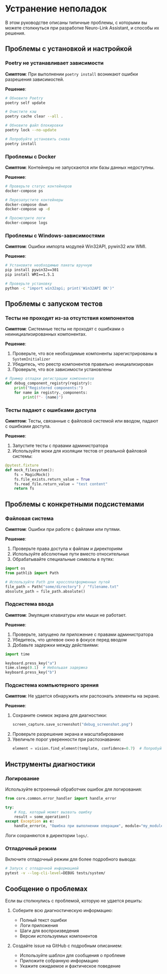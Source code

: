# Устранение неполадок

В этом руководстве описаны типичные проблемы, с которыми вы можете столкнуться при разработке Neuro-Link Assistant, и способы их решения.

## Проблемы с установкой и настройкой

### Poetry не устанавливает зависимости

**Симптом**: При выполнении `poetry install` возникают ошибки разрешения зависимостей.

**Решение**:
```bash
# Обновите Poetry
poetry self update

# Очистите кэш
poetry cache clear --all .

# Обновите файл блокировки
poetry lock --no-update

# Попробуйте установить снова
poetry install
```

### Проблемы с Docker

**Симптом**: Контейнеры не запускаются или базы данных недоступны.

**Решение**:
```bash
# Проверьте статус контейнеров
docker-compose ps

# Перезапустите контейнеры
docker-compose down
docker-compose up -d

# Просмотрите логи
docker-compose logs
```

### Проблемы с Windows-зависимостями

**Симптом**: Ошибки импорта модулей Win32API, pywin32 или WMI.

**Решение**:
```bash
# Установите необходимые пакеты вручную
pip install pywin32==301
pip install WMI==1.5.1

# Проверьте установку
python -c "import win32api; print('Win32API OK')"
```

## Проблемы с запуском тестов

### Тесты не проходят из-за отсутствия компонентов

**Симптом**: Системные тесты не проходят с ошибками о неинициализированных компонентах.

**Решение**:
1. Проверьте, что все необходимые компоненты зарегистрированы в `SystemInitializer`
2. Убедитесь, что реестр компонентов правильно инициализирован
3. Проверьте, что все зависимости установлены

```python
# Пример отладки регистрации компонентов
def debug_component_registry(registry):
    print("Registered components:")
    for name in registry._components:
        print(f"- {name}")
```

### Тесты падают с ошибками доступа

**Симптом**: Тесты, связанные с файловой системой или вводом, падают с ошибками доступа.

**Решение**:
1. Запустите тесты с правами администратора
2. Используйте моки для изоляции тестов от реальной файловой системы:

```python
@pytest.fixture
def mock_filesystem():
    fs = MagicMock()
    fs.file_exists.return_value = True
    fs.read_file.return_value = "test content"
    return fs
```

## Проблемы с конкретными подсистемами

### Файловая система

**Симптом**: Ошибки при работе с файлами или путями.

**Решение**:
1. Проверьте права доступа к файлам и директориям
2. Используйте абсолютные пути вместо относительных
3. Обрабатывайте специальные символы в путях:

```python
import os
from pathlib import Path

# Используйте Path для кроссплатформенных путей
file_path = Path("some/directory") / "filename.txt"
absolute_path = file_path.absolute()
```

### Подсистема ввода

**Симптом**: Эмуляция клавиатуры или мыши не работает.

**Решение**:
1. Проверьте, запущено ли приложение с правами администратора
2. Убедитесь, что целевое окно в фокусе перед вводом
3. Добавьте задержки между действиями:

```python
import time

keyboard.press_key("a")
time.sleep(0.1)  # Небольшая задержка
keyboard.press_key("b")
```

### Подсистема компьютерного зрения

**Симптом**: Не удается обнаружить или распознать элементы на экране.

**Решение**:
1. Сохраните снимок экрана для диагностики:
   ```python
   screen_capture.save_screenshot("debug_screenshot.png")
   ```
2. Проверьте разрешение экрана и масштабирование
3. Увеличьте порог уверенности при распознавании:
   ```python
   element = vision.find_element(template, confidence=0.7)  # Попробуйте снизить порог
   ```

## Инструменты диагностики

### Логирование

Используйте встроенный обработчик ошибок для логирования:

```python
from core.common.error_handler import handle_error

try:
    # Код, который может вызвать ошибку
    result = some_operation()
except Exception as e:
    handle_error(e, "Ошибка при выполнении операции", module="my_module")
```

Логи сохраняются в директории `logs/`.

### Отладочный режим

Включите отладочный режим для более подробного вывода:

```bash
# Запуск с отладочной информацией
pytest -v --log-cli-level=DEBUG tests/system/
```

## Сообщение о проблемах

Если вы столкнулись с проблемой, которую не удается решить:

1. Соберите всю диагностическую информацию:
   - Полный текст ошибки
   - Логи приложения
   - Шаги для воспроизведения
   - Версии используемых компонентов

2. Создайте issue на GitHub с подробным описанием:
   - Используйте шаблон для сообщения о проблеме
   - Приложите собранную информацию
   - Укажите ожидаемое и фактическое поведение
